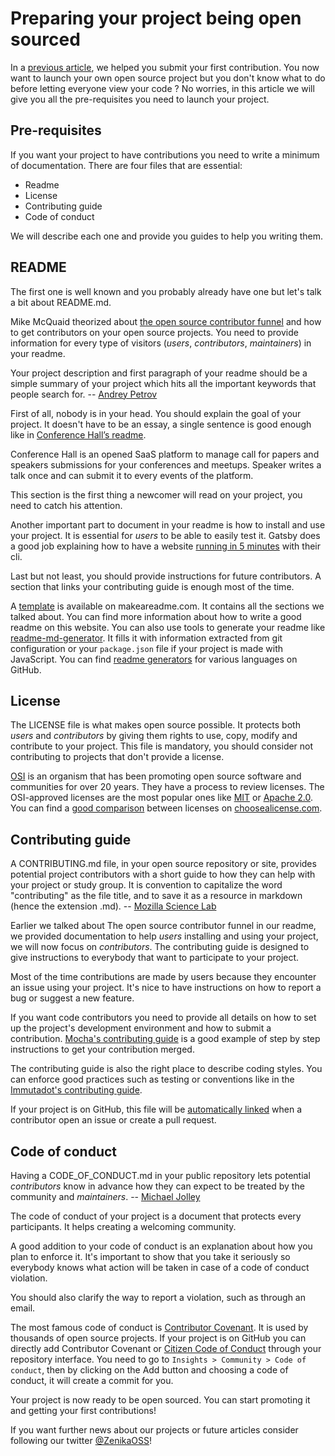 # Preparing your project being open sourced

In a [previous article](https://oss.zenika.com/white-paper/getting-started), we helped you submit your first contribution. You now want to launch your own open source project but you don't know what to do before letting everyone view your code ? No worries, in this article we will give you all the pre-requisites you need to launch your project.

## Pre-requisites

If you want your project to have contributions you need to write a minimum of documentation. There are four files that are essential:

- Readme
- License
- Contributing guide
- Code of conduct

We will describe each one and provide you guides to help you writing them.

## README

The first one is well known and you probably already have one but let's talk a bit about README.md.

Mike McQuaid theorized about [the open source contributor funnel](https://mikemcquaid.com/2018/08/14/the-open-source-contributor-funnel-why-people-dont-contribute-to-your-open-source-project/) and how to get contributors on your open source projects. You need to provide information for every type of visitors (_users_, _contributors_, _maintainers_) in your readme.

Your project description and first paragraph of your readme should be a simple summary of your project which hits all the important keywords that people search for. -- [Andrey Petrov](https://medium.com/code-zen/how-to-maintain-a-successful-open-source-project-aaa2a5437d3a)

First of all, nobody is in your head. You should explain the goal of your project. It doesn't have to be an essay, a single sentence is good enough like in [Conference Hall’s readme](https://github.com/bpetetot/conference-hall).

Conference Hall is an opened SaaS platform to manage call for papers and speakers submissions for your conferences and meetups. Speaker writes a talk once and can submit it to every events of the platform.

This section is the first thing a newcomer will read on your project, you need to catch his attention.

Another important part to document in your readme is how to install and use your project. It is essential for _users_ to be able to easily test it. Gatsby does a good job explaining how to have a website [running in 5 minutes](https://github.com/gatsbyjs/gatsby#-get-up-and-running-in-5-minutes) with their cli.

Last but not least, you should provide instructions for future contributors. A section that links your contributing guide is enough most of the time.

A [template](https://www.makeareadme.com/#template-1) is available on makeareadme.com. It contains all the sections we talked about. You can find more information about how to write a good readme on this website. You can also use tools to generate your readme like [readme-md-generator](https://github.com/kefranabg/readme-md-generator). It fills it with information extracted from git configuration or your `package.json` file if your project is made with JavaScript. You can find [readme generators](https://github.com/search?utf8=%E2%9C%93&q=generate+readme&type=Repositories) for various languages on GitHub.

## License

The LICENSE file is what makes open source possible. It protects both _users_ and _contributors_ by giving them rights to use, copy, modify and contribute to your project. This file is mandatory, you should consider not contributing to projects that don't provide a license.

[OSI](https://opensource.org/) is an organism that has been promoting open source software and communities for over 20 years. They have a process to review licenses. The OSI-approved licenses are the most popular ones like [MIT](https://opensource.org/licenses/MIT) or [Apache 2.0](https://opensource.org/licenses/Apache-2.0). You can find a [good comparison](https://choosealicense.com/licenses/) between licenses on [choosealicense.com](https://choosealicense.com/).

## Contributing guide

A CONTRIBUTING.md file, in your open source repository or site, provides potential project contributors with a short guide to how they can help with your project or study group. It is convention to capitalize the word "contributing" as the file title, and to save it as a resource in markdown (hence the extension .md). -- [Mozilla Science Lab](https://mozillascience.github.io/working-open-workshop/contributing/)

Earlier we talked about The open source contributor funnel in our readme, we provided documentation to help _users_ installing and using your project, we will now focus on _contributors_. The contributing guide is designed to give instructions to everybody that want to participate to your project.

Most of the time contributions are made by users because they encounter an issue using your project. It's nice to have instructions on how to report a bug or suggest a new feature.

If you want code contributors you need to provide all details on how to set up the project's development environment and how to submit a contribution. [Mocha's contributing guide](https://github.com/mochajs/mocha/blob/master/.github/CONTRIBUTING.md#shoe-contributing-code-step-by-step) is a good example of step by step instructions to get your contribution merged.

The contributing guide is also the right place to describe coding styles. You can enforce good practices such as testing or conventions like in the [Immutadot's contributing guide](https://github.com/zenika-open-source/immutadot/blob/master/.github/CONTRIBUTING.md#tests-and-code-style-policeman).

If your project is on GitHub, this file will be [automatically linked](https://help.github.com/en/articles/setting-guidelines-for-repository-contributors) when a contributor open an issue or create a pull request.

## Code of conduct

Having a CODE_OF_CONDUCT.md in your public repository lets potential _contributors_ know in advance how they can expect to be treated by the community and _maintainers_. -- [Michael Jolley](https://dev.to/michaeljolley/using-a-contributing-codeofconduct-to-assist-others-in-contributing-to-public-repositories-1l90)

The code of conduct of your project is a document that protects every participants. It helps creating a welcoming community.

A good addition to your code of conduct is an explanation about how you plan to enforce it. It's important to show that you take it seriously so everybody knows what action will be taken in case of a code of conduct violation.

You should also clarify the way to report a violation, such as through an email.

The most famous code of conduct is [Contributor Covenant](https://www.contributor-covenant.org/). It is used by thousands of open source projects. If your project is on GitHub you can directly add Contributor Covenant or [Citizen Code of Conduct](http://citizencodeofconduct.org/) through your repository interface. You need to go to `Insights > Community > Code of conduct`, then by clicking on the Add button and choosing a code of conduct, it will create a commit for you.

Your project is now ready to be open sourced. You can start promoting it and getting your first contributions!

If you want further news about our projects or future articles consider following our twitter [@ZenikaOSS](https://twitter.com/ZenikaOSS)!

